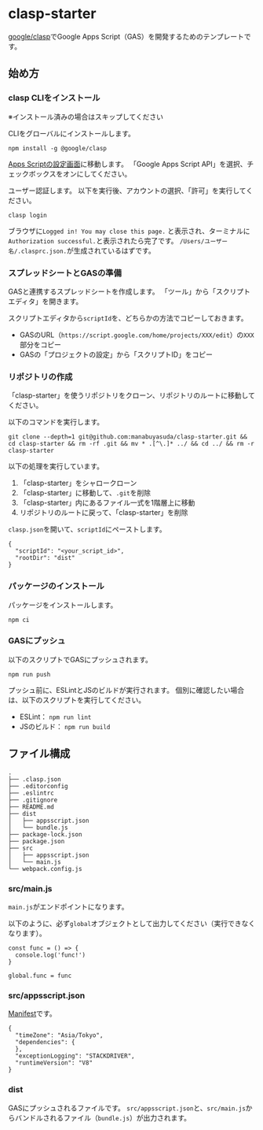 # clasp-starter
[google/clasp](https://github.com/google/clasp)でGoogle Apps Script（GAS）を開発するためのテンプレートです。

## 始め方
### clasp CLIをインストール
※インストール済みの場合はスキップしてください

CLIをグローバルにインストールします。

```
npm install -g @google/clasp
```

[Apps Scriptの設定画面](https://script.google.com/home/usersettings)に移動します。
「Google Apps Script API」を選択、チェックボックスをオンにしてください。

ユーザー認証します。
以下を実行後、アカウントの選択、「許可」を実行してください。

```
clasp login
```

ブラウザに`Logged in! You may close this page.` と表示され、ターミナルに`Authorization successful.`と表示されたら完了です。
`/Users/ユーザー名/.clasprc.json.`が生成されているはずです。

### スプレッドシートとGASの準備
GASと連携するスプレッドシートを作成します。
「ツール」から「スクリプトエディタ」を開きます。

スクリプトエディタから`scriptId`を、どちらかの方法でコピーしておきます。

- GASのURL（`https://script.google.com/home/projects/XXX/edit`）の`XXX`部分をコピー
- GASの「プロジェクトの設定」から「スクリプトID」をコピー

### リポジトリの作成
「clasp-starter」を使うリポジトリをクローン、リポジトリのルートに移動してください。

以下のコマンドを実行します。

```
git clone --depth=1 git@github.com:manabuyasuda/clasp-starter.git && cd clasp-starter && rm -rf .git && mv * .[^\.]* ../ && cd ../ && rm -r clasp-starter
```

以下の処理を実行しています。

1. 「clasp-starter」をシャロークローン
2. 「clasp-starter」に移動して、`.git`を削除
3. 「clasp-starter」内にあるファイル一式を1階層上に移動
4. リポジトリのルートに戻って、「clasp-starter」を削除

`clasp.json`を開いて、`scriptId`にペーストします。

```
{
  "scriptId": "<your_script_id>",
  "rootDir": "dist"
}
```

### パッケージのインストール
パッケージをインストールします。

```
npm ci
```

### GASにプッシュ
以下のスクリプトでGASにプッシュされます。

```
npm run push
```

プッシュ前に、ESLintとJSのビルドが実行されます。
個別に確認したい場合は、以下のスクリプトを実行してください。

- ESLint： `npm run lint`
- JSのビルド： `npm run build`


## ファイル構成

```
.
├── .clasp.json
├── .editorconfig
├── .eslintrc
├── .gitignore
├── README.md
├── dist
│   ├── appsscript.json
│   └── bundle.js
├── package-lock.json
├── package.json
├── src
│   ├── appsscript.json
│   └── main.js
└── webpack.config.js
```

### src/main.js
`main.js`がエンドポイントになります。

以下のように、必ず`global`オブジェクトとして出力してください（実行できなくなります）。

```
const func = () => {
  console.log('func!')
}

global.func = func
```

### src/appsscript.json
[Manifest](https://developers.google.com/apps-script/manifest)です。

```
{
  "timeZone": "Asia/Tokyo",
  "dependencies": {
  },
  "exceptionLogging": "STACKDRIVER",
  "runtimeVersion": "V8"
}
```

### dist
GASにプッシュされるファイルです。
`src/appsscript.json`と、`src/main.js`からバンドルされるファイル（`bundle.js`）が出力されます。
